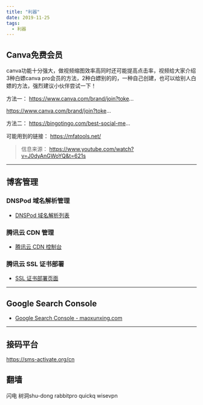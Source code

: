 ```yaml
---
title: "利器"
date: 2019-11-25
tags:
  - 利器
---
```


## Canva免费会员

canva功能十分强大，做视频缩图效率高同时还可能提高点击率，视频给大家介绍3种白嫖canva pro会员的方法，2种白嫖别的的，一种自己创建，也可以给别人白嫖的方法，强烈建议小伙伴尝试一下！

方法一：
https://www.canva.com/brand/join?toke...

https://www.canva.com/brand/join?toke...

方法二：
https://bingotingo.com/best-social-me...

可能用到的链接：
https://mfatools.net/

> 信息来源： https://www.youtube.com/watch?v=J0dyAnGWoYQ&t=621s

---

## 博客管理

### **DNSPod 域名解析管理**

- [DNSPod 域名解析列表](https://console.dnspod.cn/dns/list)

### **腾讯云 CDN 管理**

- [腾讯云 CDN 控制台](https://console.cloud.tencent.com/cdn)

### **腾讯云 SSL 证书部署**

- [SSL 证书部署页面](https://console.cloud.tencent.com/ssl/dsc/deploy?id=2wNhkHpV&uin=100009416799&ownerUin=100009416799)

---

## **Google Search Console**

- [Google Search Console - maoxunxing.com](https://search.google.com/search-console?resource_id=sc-domain%3Amaoxunxing.com)

---

## 接码平台

https://sms-activate.org/cn

## 翻墙

闪电 
树洞shu-dong
rabbitpro
quickq
wisevpn